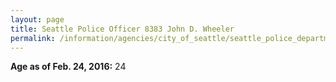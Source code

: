 ```yaml
---
layout: page
title: Seattle Police Officer 8383 John D. Wheeler
permalink: /information/agencies/city_of_seattle/seattle_police_department/copbook/8383/
---
```


**Age as of Feb. 24, 2016:** 24
